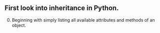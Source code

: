 First look into inheritance in Python.
---
0. Beginning with simply listing all available attributes and methods of an object.
